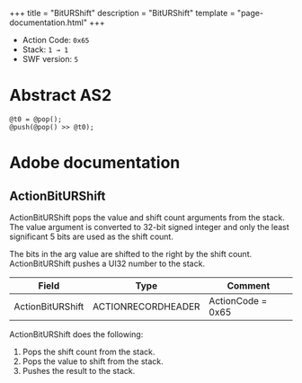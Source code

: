 +++
title = "BitURShift"
description = "BitURShift"
template = "page-documentation.html"
+++

- Action Code: `0x65`
- Stack: `1 → 1`
- SWF version: `5`

# Abstract AS2

```
@t0 = @pop();
@push(@pop() >> @t0);
```

# Adobe documentation

## ActionBitURShift

ActionBitURShift pops the value and shift count arguments from the stack. The value argument is converted to
32-bit signed integer and only the least significant 5 bits are used as the shift count.

The bits in the arg value are shifted to the right by the shift count. ActionBitURShift pushes a UI32 number to the
stack.

| Field             | Type               | Comment                        |
|-------------------|--------------------|--------------------------------|
| ActionBitURShift  | ACTIONRECORDHEADER | ActionCode = 0x65              |

ActionBitURShift does the following:
1. Pops the shift count from the stack.
2. Pops the value to shift from the stack.
3. Pushes the result to the stack.
